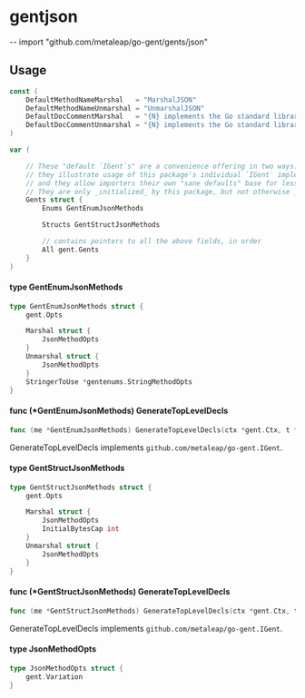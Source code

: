 # gentjson
--
    import "github.com/metaleap/go-gent/gents/json"


## Usage

```go
const (
	DefaultMethodNameMarshal   = "MarshalJSON"
	DefaultMethodNameUnmarshal = "UnmarshalJSON"
	DefaultDocCommentMarshal   = "{N} implements the Go standard library's `encoding/json.Marshaler` interface."
	DefaultDocCommentUnmarshal = "{N} implements the Go standard library's `encoding/json.Unmarshaler` interface."
)
```

```go
var (

	// These "default `IGent`s" are a convenience offering in two ways:
	// they illustrate usage of this package's individual `IGent` implementers' fields,
	// and they allow importers their own "sane defaults" base for less-noisy tweaking.
	// They are only _initialized_ by this package, but not otherwise _used_ by it.
	Gents struct {
		Enums GentEnumJsonMethods

		Structs GentStructJsonMethods

		// contains pointers to all the above fields, in order
		All gent.Gents
	}
)
```

#### type GentEnumJsonMethods

```go
type GentEnumJsonMethods struct {
	gent.Opts

	Marshal struct {
		JsonMethodOpts
	}
	Unmarshal struct {
		JsonMethodOpts
	}
	StringerToUse *gentenums.StringMethodOpts
}
```


#### func (*GentEnumJsonMethods) GenerateTopLevelDecls

```go
func (me *GentEnumJsonMethods) GenerateTopLevelDecls(ctx *gent.Ctx, t *gent.Type) (yield Syns)
```
GenerateTopLevelDecls implements `github.com/metaleap/go-gent.IGent`.

#### type GentStructJsonMethods

```go
type GentStructJsonMethods struct {
	gent.Opts

	Marshal struct {
		JsonMethodOpts
		InitialBytesCap int
	}
	Unmarshal struct {
		JsonMethodOpts
	}
}
```


#### func (*GentStructJsonMethods) GenerateTopLevelDecls

```go
func (me *GentStructJsonMethods) GenerateTopLevelDecls(ctx *gent.Ctx, t *gent.Type) (yield Syns)
```
GenerateTopLevelDecls implements `github.com/metaleap/go-gent.IGent`.

#### type JsonMethodOpts

```go
type JsonMethodOpts struct {
	gent.Variation
}
```
